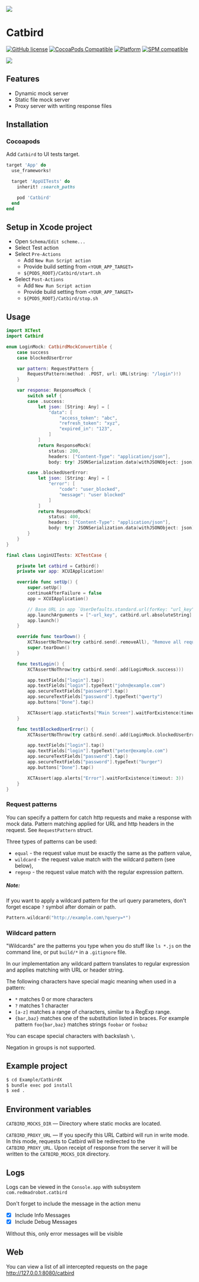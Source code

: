![](Resources/header.svg)
# Catbird

[![GitHub license](https://img.shields.io/badge/license-MIT-lightgrey.svg)](https://github.com/RedMadRobot/Catbird/blob/master/LICENSE)
[![CocoaPods Compatible](https://img.shields.io/cocoapods/v/Catbird.svg)](https://cocoapods.org/pods/Catbird)
[![Platform](https://img.shields.io/cocoapods/p/Catbird.svg?style=flat)](https://cocoapods.org/pods/Catbird)
[![SPM compatible](https://img.shields.io/badge/spm-compatible-brightgreen.svg?style=flat)](https://swift.org/package-manager)

![](Resources/logo.png)

## Features

- Dynamic mock server
- Static file mock server
- Proxy server with writing response files

## Installation

### Cocoapods

Add `Catbird` to UI tests target.

```ruby
target 'App' do
  use_frameworks!

  target 'AppUITests' do
    inherit! :search_paths

    pod 'Catbird'
  end
end
```

## Setup in Xcode project

- Open `Schema/Edit scheme...`
- Select Test action
- Select `Pre-Actions`
  - Add `New Run Script action`
  - Provide build setting from `<YOUR_APP_TARGET>`
  - `${PODS_ROOT}/Catbird/start.sh`
- Select `Post-Actions`
  - Add `New Run Script action`
  - Provide build setting from `<YOUR_APP_TARGET>`
  - `${PODS_ROOT}/Catbird/stop.sh`

## Usage

```swift
import XCTest
import Catbird

enum LoginMock: CatbirdMockConvertible {
    case success
    case blockedUserError

    var pattern: RequestPattern {
        RequestPattern(method: .POST, url: URL(string: "/login")!)
    }

    var response: ResponseMock {
        switch self {
        case .success:
            let json: [String: Any] = [
                "data": [
                    "access_token": "abc",
                    "refresh_token": "xyz",
                    "expired_in": "123",
                ]
            ]
            return ResponseMock(
                status: 200,
                headers: ["Content-Type": "application/json"],
                body: try! JSONSerialization.data(withJSONObject: json))

        case .blockedUserError:
            let json: [String: Any] = [
                "error": [
                    "code": "user_blocked",
                    "message": "user blocked"
                ]
            ]
            return ResponseMock(
                status: 400,
                headers: ["Content-Type": "application/json"],
                body: try! JSONSerialization.data(withJSONObject: json))
        }
    }
}

final class LoginUITests: XCTestCase {

    private let catbird = Catbird()
    private var app: XCUIApplication!

    override func setUp() {
        super.setUp()
        continueAfterFailure = false
        app = XCUIApplication()

        // Base URL in app `UserDefaults.standard.url(forKey: "url_key")`
        app.launchArguments = ["-url_key", catbird.url.absoluteString]
        app.launch()
    }

    override func tearDown() {
        XCTAssertNoThrow(try catbird.send(.removeAll), "Remove all requests")
        super.tearDown()
    }

    func testLogin() {
        XCTAssertNoThrow(try catbird.send(.add(LoginMock.success)))

        app.textFields["login"].tap()
        app.textFields["login"].typeText("john@example.com")
        app.secureTextFields["password"].tap()
        app.secureTextFields["password"].typeText("qwerty")
        app.buttons["Done"].tap()

        XCTAssert(app.staticTexts["Main Screen"].waitForExistence(timeout: 3))
    }

    func testBlockedUserError() {
        XCTAssertNoThrow(try catbird.send(.add(LoginMock.blockedUserError)))

        app.textFields["login"].tap()
        app.textFields["login"].typeText("peter@example.com")
        app.secureTextFields["password"].tap()
        app.secureTextFields["password"].typeText("burger")
        app.buttons["Done"].tap()

        XCTAssert(app.alerts["Error"].waitForExistence(timeout: 3))
    }
}
```

### Request patterns

You can specify a pattern for catch http requests and make a response with mock data. Pattern matching applied for URL and http headers in the request. See `RequestPattern` struct.

Three types of patterns can be used:

- `equal` - the request value must be exactly the same as the pattern value,
- `wildcard` - the request value match with the wildcard pattern (see below),
- `regexp` - the request value match with the regular expression pattern.

##### Note:
If you want to apply a wildcard pattern for the url query parameters, don't forget escape `?` symbol after domain or path.

```swift
Pattern.wildcard("http://example.com\?query=*")
```

### Wildcard pattern

"Wildcards" are the patterns you type when you do stuff like `ls *.js` on the command line, or put `build/*` in a `.gitignore` file.

In our implementation any wildcard pattern translates to regular expression and applies matching with URL or header string.

The following characters have special magic meaning when used in a pattern:

- `*` matches 0 or more characters
- `?` matches 1 character
- `[a-z]` matches a range of characters, similar to a RegExp range.
- `{bar,baz}` matches one of the substitution listed in braces. For example pattern  `foo{bar,baz}` matches strings `foobar` or `foobaz`

You can escape special characters with backslash `\`.

Negation in groups is not supported.


## Example project

```bash
$ cd Example/CatbirdX
$ bundle exec pod install
$ xed .
```

## Environment variables

`CATBIRD_MOCKS_DIR` — Directory where static mocks are located.

`CATBIRD_PROXY_URL` — If you specify this URL Catbird will run in write mode. In this mode, requests to Catbird will be redirected to the `CATBIRD_PROXY_URL`. Upon receipt of response from the server it will be written to the `CATBIRD_MOCKS_DIR` directory.

## Logs

Logs can be viewed in the `Console.app` with subsystem `com.redmadrobot.catbird`

Don't forget to include the message in the action menu

- [x] Include Info Messages
- [x] Include Debug Messages

Without this, only error messages will be visible

## Web

You can view a list of all intercepted requests on the page http://127.0.0.1:8080/catbird
